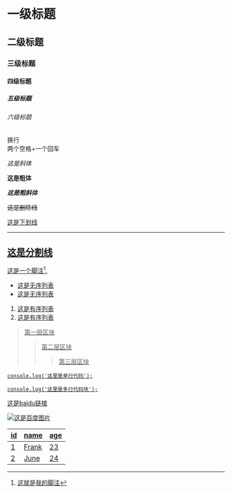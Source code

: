 # 一级标题
## 二级标题
### 三级标题
#### 四级标题
##### 五级标题
###### 六级标题

换行  
两个空格+一个回车

_这是斜体_

__这是粗体__

___这是粗斜体___

~~这是删除线~~

<u>这是下划线

---
这是分割线
---
这是一个脚注[^a].  

[^a]:这就是我的脚注

+ 这是无序列表
+ 这是无序列表

1. 这是有序列表
2. 这是有序列表

> 第一层区块
>> 第二层区块
>>> 第三层区块

`console.log('这里是单行代码');`

```
console.log('这里是多行代码块');
```

[这是baidu链接](http://www.baidu.com)

![这是百度图片](https://www.baidu.com/img/xinshouyedong_4f93b2577f07c164ae8efa0412dd6808.gif)


|id|name|age|
|---|---|---|
|1|Frank|23|
|2|June|24|

